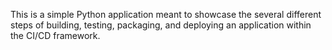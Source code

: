 <p>This is a simple Python application meant to showcase the several different steps of building, testing, packaging, and deploying an application within the CI/CD framework.</p>

